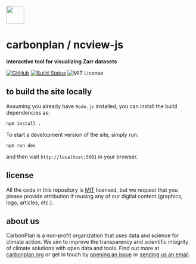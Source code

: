 <img
  src='https://carbonplan-assets.s3.amazonaws.com/monogram/dark-small.png'
  height='48'
/>

# carbonplan / ncview-js

**interactive tool for visualizing Zarr datasets**

[![GitHub][github-badge]][github]
[![Build Status]][actions]
![MIT License][]

[github]: https://github.com/carbonplan/ncview-js
[github-badge]: https://badgen.net/badge/-/github?icon=github&label
[build status]: https://github.com/carbonplan/ncview-js/actions/workflows/main.yml/badge.svg
[actions]: https://github.com/carbonplan/ncview-js/actions/workflows/main.yaml
[mit license]: https://badgen.net/badge/license/MIT/blue

## to build the site locally

Assuming you already have `Node.js` installed, you can install the build dependencies as:

```shell
npm install .
```

To start a development version of the site, simply run:

```shell
npm run dev
```

and then visit `http://localhost:5001` in your browser.

## license

All the code in this repository is [MIT](https://choosealicense.com/licenses/mit/) licensed, but we request that you please provide attribution if reusing any of our digital content (graphics, logo, articles, etc.).

## about us

CarbonPlan is a non-profit organization that uses data and science for climate action. We aim to improve the transparency and scientific integrity of climate solutions with open data and tools. Find out more at [carbonplan.org](https://carbonplan.org/) or get in touch by [opening an issue](https://github.com/carbonplan/ncview-js/issues/new) or [sending us an email](mailto:hello@carbonplan.org).
